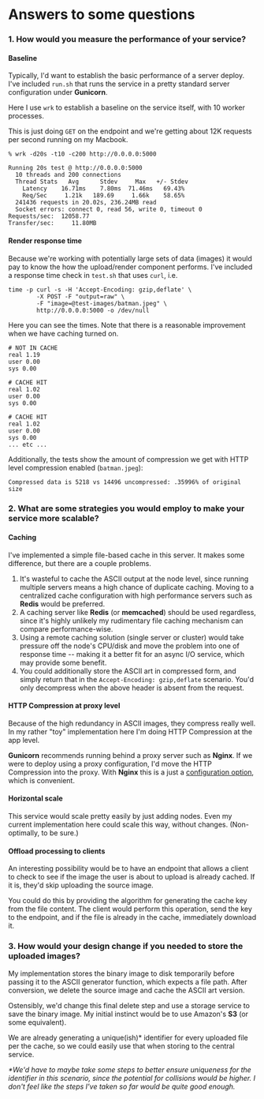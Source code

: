 # Answers to some questions

### 1. How would you measure the performance of your service?

#### Baseline
Typically, I'd want to establish the basic performance of a server deploy. I've included `run.sh` that runs the service in a pretty standard server configuration under **Gunicorn**.

Here I use `wrk` to establish a baseline on the service itself, with 10 worker processes.


This is just doing `GET` on the endpoint and we're getting about 12K requests per second running on my Macbook.

```
% wrk -d20s -t10 -c200 http://0.0.0.0:5000

Running 20s test @ http://0.0.0.0:5000
  10 threads and 200 connections
  Thread Stats   Avg      Stdev     Max   +/- Stdev
    Latency    16.71ms    7.80ms  71.46ms   69.43%
    Req/Sec     1.21k   189.69     1.66k    58.65%
  241436 requests in 20.02s, 236.24MB read
  Socket errors: connect 0, read 56, write 0, timeout 0
Requests/sec:  12058.77
Transfer/sec:     11.80MB
```
#### Render response time
Because we're working with potentially large sets of data (images) it would pay to know the how the upload/render component performs. I've included a response time check in `test.sh` that uses `curl`, i.e.

```
time -p curl -s -H 'Accept-Encoding: gzip,deflate' \
        -X POST -F "output=raw" \
        -F "image=@test-images/batman.jpeg" \
        http://0.0.0.0:5000 -o /dev/null
```

Here you can see the times. Note that there is a reasonable improvement when we have caching turned on.

```
# NOT IN CACHE
real 1.19
user 0.00
sys 0.00

# CACHE HIT
real 1.02
user 0.00
sys 0.00

# CACHE HIT
real 1.02
user 0.00
sys 0.00
... etc ...
```

Additionally, the tests show the amount of compression we get with HTTP level compression enabled (`batman.jpeg`):

```
Compressed data is 5218 vs 14496 uncompressed: .35996% of original size
```

### 2. What are some strategies you would employ to make your service more scalable?

#### Caching
I've implemented a simple file-based cache in this server. It makes some difference, but there are a couple problems. 

1. It's wasteful to cache the ASCII output at the node level, since running multiple servers means a high chance of duplicate caching. Moving to a centralized cache configuration with high performance servers such as **Redis** would be preferred.
2. A caching server like **Redis** (or **memcached**) should be used regardless, since it's highly unlikely my rudimentary file caching mechanism can compare performance-wise.
3. Using a remote caching solution (single server or cluster) would take pressure off the node's CPU/disk and move the problem into one of response time -- making it a better fit for an async I/O service, which may provide some benefit.
4. You could additionally store the ASCII art in compressed form, and simply return that in the `Accept-Encoding: gzip,deflate` scenario. You'd only decompress when the above header is absent from the request.

#### HTTP Compression at proxy level
Because of the high redundancy in ASCII images, they compress really well. In my rather "toy" implementation here I'm doing HTTP Compression at the app level.

**Gunicorn** recommends running behind a proxy server such as **Nginx**. If we were to deploy using a proxy configuration, I'd move the HTTP Compression into the proxy. With **Nginx** this is a just a [configuration option](https://www.nginx.com/resources/admin-guide/compression-and-decompression/), which is convenient. 

#### Horizontal scale
This service would scale pretty easily by just adding nodes. Even my current implementation here could scale this way, without changes. (Non-optimally, to be sure.)

#### Offload processing to clients
An interesting possibility would be to have an endpoint that allows a client to check to see if the image the user is about to upload is already cached. If it is, they'd skip uploading the source image.

You could do this by providing the algorithm for generating the cache key from the file content. The client would perform this operation, send the key to the endpoint, and if the file is already in the cache, immediately download it. 

### 3. How would your design change if you needed to store the uploaded images?

My implementation stores the binary image to disk temporarily before passing it to the ASCII generator function, which expects a file path. After conversion, we delete the source image and cache the ASCII art version.

Ostensibly, we'd change this final delete step and use a storage service to save the binary image. My initial instinct would be to use Amazon's **S3** (or some equivalent).

We are already generating a unique(ish)* identifier for every uploaded file per the cache, so we could easily use that when storing to the central service.

_*We'd have to maybe take some steps to better ensure uniqueness for the identifier in this scenario, since the potential for collisions would be higher. I don't feel like the steps I've taken so far would be quite good enough._
